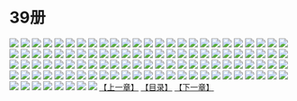 # 39册
![](https://mao.mhtupian.com/uploads/img/7563/111268/1.jpg)
![](https://mao.mhtupian.com/uploads/img/7563/111268/2.jpg)
![](https://mao.mhtupian.com/uploads/img/7563/111268/3.jpg)
![](https://mao.mhtupian.com/uploads/img/7563/111268/4.jpg)
![](https://mao.mhtupian.com/uploads/img/7563/111268/5.jpg)
![](https://mao.mhtupian.com/uploads/img/7563/111268/6.jpg)
![](https://mao.mhtupian.com/uploads/img/7563/111268/7.jpg)
![](https://mao.mhtupian.com/uploads/img/7563/111268/8.jpg)
![](https://mao.mhtupian.com/uploads/img/7563/111268/9.jpg)
![](https://mao.mhtupian.com/uploads/img/7563/111268/10.jpg)
![](https://mao.mhtupian.com/uploads/img/7563/111268/11.jpg)
![](https://mao.mhtupian.com/uploads/img/7563/111268/12.jpg)
![](https://mao.mhtupian.com/uploads/img/7563/111268/13.jpg)
![](https://mao.mhtupian.com/uploads/img/7563/111268/14.jpg)
![](https://mao.mhtupian.com/uploads/img/7563/111268/15.jpg)
![](https://mao.mhtupian.com/uploads/img/7563/111268/16.jpg)
![](https://mao.mhtupian.com/uploads/img/7563/111268/17.jpg)
![](https://mao.mhtupian.com/uploads/img/7563/111268/18.jpg)
![](https://mao.mhtupian.com/uploads/img/7563/111268/19.jpg)
![](https://mao.mhtupian.com/uploads/img/7563/111268/20.jpg)
![](https://mao.mhtupian.com/uploads/img/7563/111268/21.jpg)
![](https://mao.mhtupian.com/uploads/img/7563/111268/22.jpg)
![](https://mao.mhtupian.com/uploads/img/7563/111268/23.jpg)
![](https://mao.mhtupian.com/uploads/img/7563/111268/24.jpg)
![](https://mao.mhtupian.com/uploads/img/7563/111268/25.jpg)
![](https://mao.mhtupian.com/uploads/img/7563/111268/26.jpg)
![](https://mao.mhtupian.com/uploads/img/7563/111268/27.jpg)
![](https://mao.mhtupian.com/uploads/img/7563/111268/28.jpg)
![](https://mao.mhtupian.com/uploads/img/7563/111268/29.jpg)
![](https://mao.mhtupian.com/uploads/img/7563/111268/30.jpg)
![](https://mao.mhtupian.com/uploads/img/7563/111268/31.jpg)
![](https://mao.mhtupian.com/uploads/img/7563/111268/32.jpg)
![](https://mao.mhtupian.com/uploads/img/7563/111268/33.jpg)
![](https://mao.mhtupian.com/uploads/img/7563/111268/34.jpg)
![](https://mao.mhtupian.com/uploads/img/7563/111268/35.jpg)
![](https://mao.mhtupian.com/uploads/img/7563/111268/36.jpg)
![](https://mao.mhtupian.com/uploads/img/7563/111268/37.jpg)
![](https://mao.mhtupian.com/uploads/img/7563/111268/38.jpg)
![](https://mao.mhtupian.com/uploads/img/7563/111268/39.jpg)
![](https://mao.mhtupian.com/uploads/img/7563/111268/40.jpg)
![](https://mao.mhtupian.com/uploads/img/7563/111268/41.jpg)
![](https://mao.mhtupian.com/uploads/img/7563/111268/42.jpg)
![](https://mao.mhtupian.com/uploads/img/7563/111268/43.jpg)
![](https://mao.mhtupian.com/uploads/img/7563/111268/44.jpg)
![](https://mao.mhtupian.com/uploads/img/7563/111268/45.jpg)
![](https://mao.mhtupian.com/uploads/img/7563/111268/46.jpg)
![](https://mao.mhtupian.com/uploads/img/7563/111268/47.jpg)
![](https://mao.mhtupian.com/uploads/img/7563/111268/48.jpg)
![](https://mao.mhtupian.com/uploads/img/7563/111268/49.jpg)
![](https://mao.mhtupian.com/uploads/img/7563/111268/50.jpg)
![](https://mao.mhtupian.com/uploads/img/7563/111268/51.jpg)
![](https://mao.mhtupian.com/uploads/img/7563/111268/52.jpg)
![](https://mao.mhtupian.com/uploads/img/7563/111268/53.jpg)
![](https://mao.mhtupian.com/uploads/img/7563/111268/54.jpg)
![](https://mao.mhtupian.com/uploads/img/7563/111268/55.jpg)
![](https://mao.mhtupian.com/uploads/img/7563/111268/56.jpg)
![](https://mao.mhtupian.com/uploads/img/7563/111268/57.jpg)
![](https://mao.mhtupian.com/uploads/img/7563/111268/58.jpg)
![](https://mao.mhtupian.com/uploads/img/7563/111268/59.jpg)
![](https://mao.mhtupian.com/uploads/img/7563/111268/60.jpg)
![](https://mao.mhtupian.com/uploads/img/7563/111268/61.jpg)
![](https://mao.mhtupian.com/uploads/img/7563/111268/62.jpg)
![](https://mao.mhtupian.com/uploads/img/7563/111268/63.jpg)
![](https://mao.mhtupian.com/uploads/img/7563/111268/64.jpg)
![](https://mao.mhtupian.com/uploads/img/7563/111268/65.jpg)
![](https://mao.mhtupian.com/uploads/img/7563/111268/66.jpg)
![](https://mao.mhtupian.com/uploads/img/7563/111268/67.jpg)
![](https://mao.mhtupian.com/uploads/img/7563/111268/68.jpg)
![](https://mao.mhtupian.com/uploads/img/7563/111268/69.jpg)
![](https://mao.mhtupian.com/uploads/img/7563/111268/70.jpg)
![](https://mao.mhtupian.com/uploads/img/7563/111268/71.jpg)
![](https://mao.mhtupian.com/uploads/img/7563/111268/72.jpg)
![](https://mao.mhtupian.com/uploads/img/7563/111268/73.jpg)
![](https://mao.mhtupian.com/uploads/img/7563/111268/74.jpg)
![](https://mao.mhtupian.com/uploads/img/7563/111268/75.jpg)
![](https://mao.mhtupian.com/uploads/img/7563/111268/76.jpg)
![](https://mao.mhtupian.com/uploads/img/7563/111268/77.jpg)
![](https://mao.mhtupian.com/uploads/img/7563/111268/78.jpg)
![](https://mao.mhtupian.com/uploads/img/7563/111268/79.jpg)
![](https://mao.mhtupian.com/uploads/img/7563/111268/80.jpg)
![](https://mao.mhtupian.com/uploads/img/7563/111268/81.jpg)
![](https://mao.mhtupian.com/uploads/img/7563/111268/82.jpg)
![](https://mao.mhtupian.com/uploads/img/7563/111268/83.jpg)
![](https://mao.mhtupian.com/uploads/img/7563/111268/84.jpg)
![](https://mao.mhtupian.com/uploads/img/7563/111268/85.jpg)
![](https://mao.mhtupian.com/uploads/img/7563/111268/86.jpg)
![](https://mao.mhtupian.com/uploads/img/7563/111268/87.jpg)
![](https://mao.mhtupian.com/uploads/img/7563/111268/88.jpg)
![](https://mao.mhtupian.com/uploads/img/7563/111268/89.jpg)
![](https://mao.mhtupian.com/uploads/img/7563/111268/90.jpg)
![](https://mao.mhtupian.com/uploads/img/7563/111268/91.jpg)
![](https://mao.mhtupian.com/uploads/img/7563/111268/92.jpg)
![](https://mao.mhtupian.com/uploads/img/7563/111268/93.jpg)
![](https://mao.mhtupian.com/uploads/img/7563/111268/94.jpg)
![](https://mao.mhtupian.com/uploads/img/7563/111268/95.jpg)
![](https://mao.mhtupian.com/uploads/img/7563/111268/96.jpg)
![](https://mao.mhtupian.com/uploads/img/7563/111268/97.jpg)
![](https://mao.mhtupian.com/uploads/img/7563/111268/98.jpg)
![](https://mao.mhtupian.com/uploads/img/7563/111268/99.jpg)
![](https://mao.mhtupian.com/uploads/img/7563/111268/100.jpg)
![](https://mao.mhtupian.com/uploads/img/7563/111268/101.jpg)
![](https://mao.mhtupian.com/uploads/img/7563/111268/102.jpg)
![](https://mao.mhtupian.com/uploads/img/7563/111268/103.jpg)
![](https://mao.mhtupian.com/uploads/img/7563/111268/104.jpg)
![](https://mao.mhtupian.com/uploads/img/7563/111268/105.jpg)
![](https://mao.mhtupian.com/uploads/img/7563/111268/106.jpg)
![](https://mao.mhtupian.com/uploads/img/7563/111268/107.jpg)
![](https://mao.mhtupian.com/uploads/img/7563/111268/108.jpg)
[【上一章】](./142.md)
[【目录】](./README.md)
[【下一章】](./144.md)

